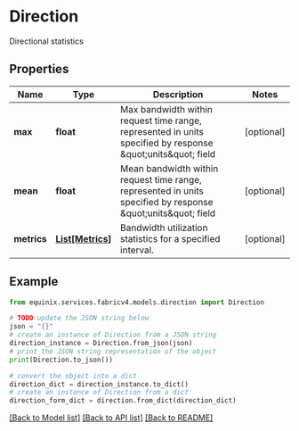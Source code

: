 # Direction

Directional statistics

## Properties

Name | Type | Description | Notes
------------ | ------------- | ------------- | -------------
**max** | **float** | Max bandwidth within request time range, represented in units specified by response \&quot;units\&quot; field | [optional] 
**mean** | **float** | Mean bandwidth within request time range, represented in units specified by response \&quot;units\&quot; field | [optional] 
**metrics** | [**List[Metrics]**](Metrics.md) | Bandwidth utilization statistics for a specified interval. | [optional] 

## Example

```python
from equinix.services.fabricv4.models.direction import Direction

# TODO update the JSON string below
json = "{}"
# create an instance of Direction from a JSON string
direction_instance = Direction.from_json(json)
# print the JSON string representation of the object
print(Direction.to_json())

# convert the object into a dict
direction_dict = direction_instance.to_dict()
# create an instance of Direction from a dict
direction_form_dict = direction.from_dict(direction_dict)
```
[[Back to Model list]](../README.md#documentation-for-models) [[Back to API list]](../README.md#documentation-for-api-endpoints) [[Back to README]](../README.md)


